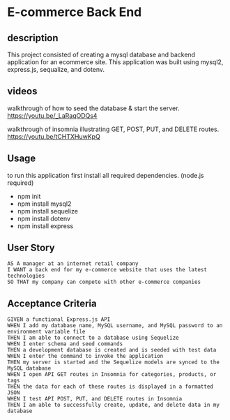 # E-commerce Back End

## description

This project consisted of creating a mysql database and backend application for an ecommerce site. This application was built using mysql2, express.js, sequalize, and dotenv.

## videos

walkthrough of how to seed the database & start the server.
https://youtu.be/_LaRaqODQs4

walkthrough of insomnia illustrating GET, POST, PUT, and DELETE routes.
https://youtu.be/tCHTXHuwKpQ

## Usage

to run this application first install all required dependencies. (node.js required)

* npm init
* npm install mysql2
* npm install sequelize
* npm install dotenv
* npm install express

## User Story
```
AS A manager at an internet retail company
I WANT a back end for my e-commerce website that uses the latest technologies
SO THAT my company can compete with other e-commerce companies
```

## Acceptance Criteria
```
GIVEN a functional Express.js API
WHEN I add my database name, MySQL username, and MySQL password to an environment variable file
THEN I am able to connect to a database using Sequelize
WHEN I enter schema and seed commands
THEN a development database is created and is seeded with test data
WHEN I enter the command to invoke the application
THEN my server is started and the Sequelize models are synced to the MySQL database
WHEN I open API GET routes in Insomnia for categories, products, or tags
THEN the data for each of these routes is displayed in a formatted JSON
WHEN I test API POST, PUT, and DELETE routes in Insomnia
THEN I am able to successfully create, update, and delete data in my database
```
